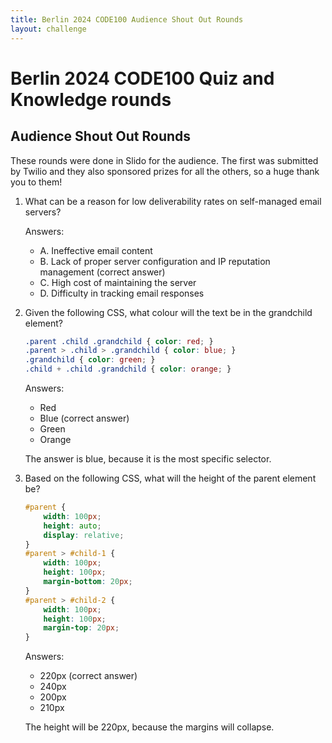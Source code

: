 ```yaml
---
title: Berlin 2024 CODE100 Audience Shout Out Rounds
layout: challenge
---
```


# Berlin 2024 CODE100 Quiz and Knowledge rounds

## Audience Shout Out Rounds

These rounds were done in Slido for the audience. The first was submitted by Twilio and they also sponsored prizes for all the others, so a huge thank you to them!

1. What can be a reason for low deliverability rates on self-managed email servers? 

    Answers: 

    * A. Ineffective email content
    * B. Lack of proper server configuration and IP reputation management (correct answer)
    * C. High cost of maintaining the server
    * D. Difficulty in tracking email responses


1. Given the following CSS, what colour will the text be in the grandchild element?

    ```css
    .parent .child .grandchild { color: red; }
    .parent > .child > .grandchild { color: blue; }
    .grandchild { color: green; }
    .child + .child .grandchild { color: orange; }
    ```

    Answers: 

    * Red
    * Blue (correct answer)
    * Green
    * Orange

    The answer is blue, because it is the most specific selector.

1. Based on the following CSS, what will the height of the parent element be?

    ```css
    #parent {
        width: 100px; 
        height: auto;
        display: relative;
    }
    #parent > #child-1 {
        width: 100px; 
        height: 100px;
        margin-bottom: 20px;
    }
    #parent > #child-2 {
        width: 100px; 
        height: 100px;
        margin-top: 20px;
    }
    ```

    Answers: 

    * 220px (correct answer)
    * 240px
    * 200px
    * 210px

    The height will be 220px, because the margins will collapse.

